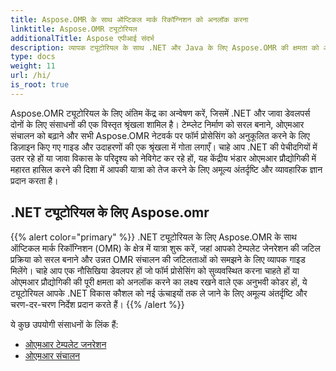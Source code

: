 ```yaml
---
title: Aspose.OMR के साथ ऑप्टिकल मार्क रिकॉग्निशन को अनलॉक करना
linktitle: Aspose.OMR ट्यूटोरियल
additionalTitle: Aspose एपीआई संदर्भ
description: व्यापक ट्यूटोरियल के साथ .NET और Java के लिए Aspose.OMR की क्षमता को अनलॉक करें। टेम्प्लेट निर्माण को सरल बनाएं और ओएमआर संचालन को सहजता से बढ़ाएं।
type: docs
weight: 11
url: /hi/
is_root: true
---
```


Aspose.OMR ट्यूटोरियल के लिए अंतिम केंद्र का अन्वेषण करें, जिसमें .NET और जावा डेवलपर्स दोनों के लिए संसाधनों की एक विस्तृत श्रृंखला शामिल है। टेम्प्लेट निर्माण को सरल बनाने, ओएमआर संचालन को बढ़ाने और सभी Aspose.OMR नेटवर्क पर फॉर्म प्रोसेसिंग को अनुकूलित करने के लिए डिज़ाइन किए गए गाइड और उदाहरणों की एक श्रृंखला में गोता लगाएँ। चाहे आप .NET की पेचीदगियों में उतर रहे हों या जावा विकास के परिदृश्य को नेविगेट कर रहे हों, यह केंद्रीय भंडार ओएमआर प्रौद्योगिकी में महारत हासिल करने की दिशा में आपकी यात्रा को तेज करने के लिए अमूल्य अंतर्दृष्टि और व्यावहारिक ज्ञान प्रदान करता है।

## .NET ट्यूटोरियल के लिए Aspose.omr
{{% alert color="primary" %}}
.NET ट्यूटोरियल के लिए Aspose.OMR के साथ ऑप्टिकल मार्क रिकॉग्निशन (OMR) के क्षेत्र में यात्रा शुरू करें, जहां आपको टेम्पलेट जेनरेशन की जटिल प्रक्रिया को सरल बनाने और उन्नत OMR संचालन की जटिलताओं को समझने के लिए व्यापक गाइड मिलेंगे। चाहे आप एक नौसिखिया डेवलपर हों जो फॉर्म प्रोसेसिंग को सुव्यवस्थित करना चाहते हों या ओएमआर प्रौद्योगिकी की पूरी क्षमता को अनलॉक करने का लक्ष्य रखने वाले एक अनुभवी कोडर हों, ये ट्यूटोरियल आपके .NET विकास कौशल को नई ऊंचाइयों तक ले जाने के लिए अमूल्य अंतर्दृष्टि और चरण-दर-चरण निर्देश प्रदान करते हैं।
{{% /alert %}}

ये कुछ उपयोगी संसाधनों के लिंक हैं:
 
- [ओएमआर टेम्पलेट जनरेशन](./net/omr-template-generation/)
- [ओएमआर संचालन](./net/omr-operations/)